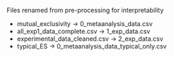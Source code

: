 Files renamed from pre-processing for interpretability 

* mutual_exclusivity -> 0_metaanalysis_data.csv
* all_exp1_data_complete.csv -> 1_exp_data.csv
* experimental_data_cleaned.csv -> 2_exp_data.csv
* typical_ES -> 0_metaanalysis_data_typical_only.csv
